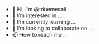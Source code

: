 - 👋 Hi, I’m @tduemesnil
- 👀 I’m interested in ...
- 🌱 I’m currently learning ...
- 💞️ I’m looking to collaborate on ...
- 📫 How to reach me ...

<!---
tduemesnil/tduemesnil is a ✨ special ✨ repository because its `README.md` (this file) appears on your GitHub profile.
You can click the Preview link to take a look at your changes.
--->
